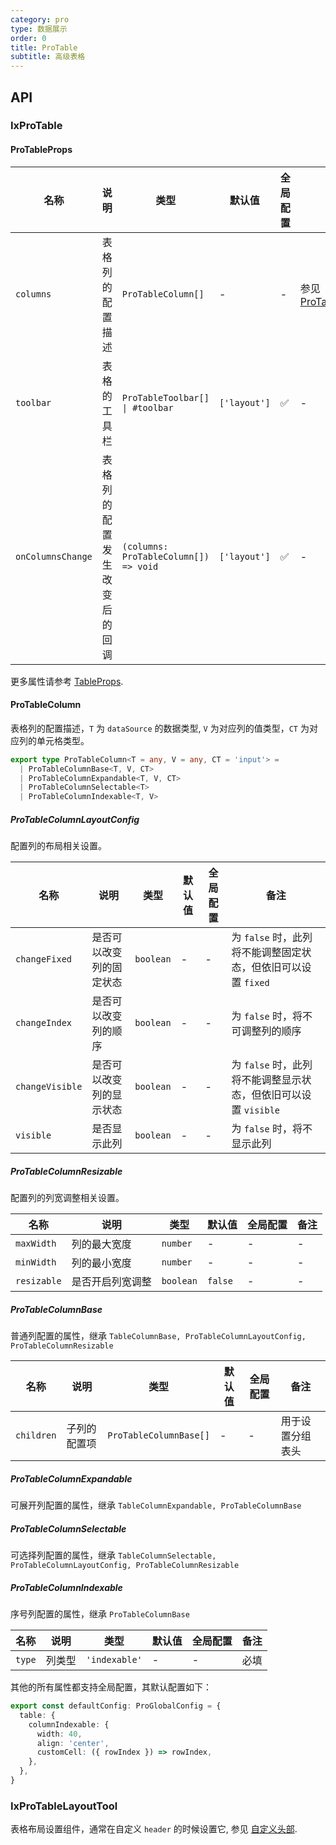 ```yaml
---
category: pro
type: 数据展示
order: 0
title: ProTable
subtitle: 高级表格
---
```


## API

### IxProTable

#### ProTableProps

| 名称 | 说明 | 类型  | 默认值 | 全局配置 | 备注 |
| --- | --- | --- | --- | --- | --- |
| `columns` | 表格列的配置描述 | `ProTableColumn[]` | - | - |  参见[ProTableColumn](#ProTableColumn)  |
| `toolbar` | 表格的工具栏 | `ProTableToolbar[] \| #toolbar` | `['layout']` | ✅ | - |
| `onColumnsChange` | 表格列的配置发生改变后的回调 | `(columns: ProTableColumn[]) => void` | `['layout']` | ✅ | - |

更多属性请参考 [TableProps](/components/table/zh#TableProps).

#### ProTableColumn

表格列的配置描述，`T` 为 `dataSource` 的数据类型, `V` 为对应列的值类型，`CT` 为对应列的单元格类型。

```ts
export type ProTableColumn<T = any, V = any, CT = 'input'> =
  | ProTableColumnBase<T, V, CT>
  | ProTableColumnExpandable<T, V, CT>
  | ProTableColumnSelectable<T>
  | ProTableColumnIndexable<T, V>
```

##### ProTableColumnLayoutConfig

配置列的布局相关设置。

| 名称 | 说明 | 类型  | 默认值 | 全局配置 | 备注 |
| --- | --- | --- | --- | --- | --- |
| `changeFixed` | 是否可以改变列的固定状态 | `boolean` | - | - | 为 `false` 时，此列将不能调整固定状态，但依旧可以设置 `fixed` |
| `changeIndex` | 是否可以改变列的顺序 | `boolean` | - | - | 为 `false` 时，将不可调整列的顺序 |
| `changeVisible` | 是否可以改变列的显示状态 | `boolean` | - | - | 为 `false` 时，此列将不能调整显示状态，但依旧可以设置 `visible` |
| `visible` | 是否显示此列 | `boolean` | - | - | 为 `false` 时，将不显示此列 |

##### ProTableColumnResizable

配置列的列宽调整相关设置。

| 名称 | 说明 | 类型  | 默认值 | 全局配置 | 备注 |
| --- | --- | --- | --- | --- | --- |
| `maxWidth` | 列的最大宽度 | `number` | - | - | - |
| `minWidth` | 列的最小宽度 | `number` | - | - | - |
| `resizable` | 是否开启列宽调整 | `boolean` | `false` | - | - |

##### ProTableColumnBase

普通列配置的属性，继承 `TableColumnBase, ProTableColumnLayoutConfig, ProTableColumnResizable`

| 名称 | 说明 | 类型  | 默认值 | 全局配置 | 备注 |
| --- | --- | --- | --- | --- | --- |
| `children` | 子列的配置项 | `ProTableColumnBase[]` | - | - | 用于设置分组表头 |

##### ProTableColumnExpandable

可展开列配置的属性，继承 `TableColumnExpandable, ProTableColumnBase`

##### ProTableColumnSelectable

可选择列配置的属性，继承 `TableColumnSelectable, ProTableColumnLayoutConfig, ProTableColumnResizable`

##### ProTableColumnIndexable

序号列配置的属性，继承 `ProTableColumnBase`

| 名称 | 说明 | 类型  | 默认值 | 全局配置 | 备注 |
| --- | --- | --- | --- | --- | --- |
| `type` | 列类型 | `'indexable'` | - | - | 必填 |

其他的所有属性都支持全局配置，其默认配置如下：

```ts
export const defaultConfig: ProGlobalConfig = {
  table: {
    columnIndexable: {
      width: 40,
      align: 'center',
      customCell: ({ rowIndex }) => rowIndex,
    },
  },
}
```

### IxProTableLayoutTool

表格布局设置组件，通常在自定义 `header` 的时候设置它, 参见 [自定义头部](#pro-table-demo-CustomHeader).
